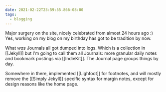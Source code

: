 ```yaml
---
date: 2021-02-22T23:59:55.866-08:00
tags:
  - blogging
---
```

Major surgery on the site, nicely celebrated from almost 24 hours ago :) Yes, working on my blog on my birthday has got to be tradition by now.

What _was_ Journals all got dumped into logs. Which is a collection in [[Jekyll]] but I'm going to call them all Journals: more granular daily notes and bookmark postings via [[IndieKit]]. The Journal page groups things by day.

Somewhere in there, implemented [[Lighfoot]] for footnotes, and will mostly remove the [[Simply Jekyll]] specific syntax for margin notes, except for design reasons like the home page.
